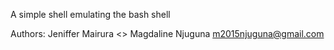 A simple shell emulating the bash shell

Authors:
Jeniffer Mairura <>
Magdaline Njuguna <m2015njuguna@gmail.com>

